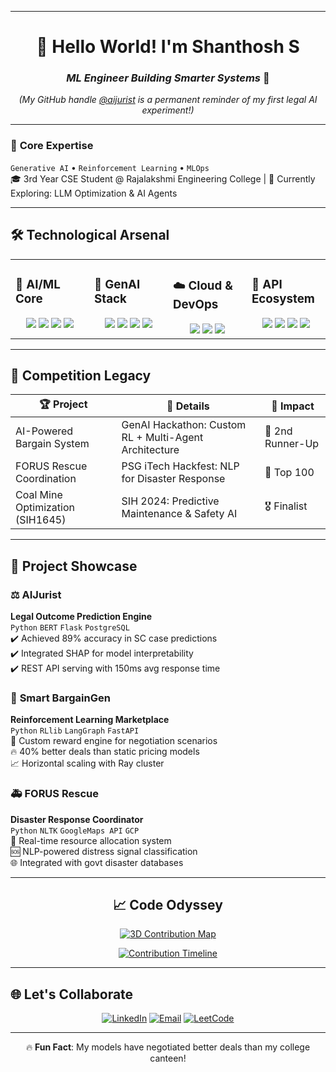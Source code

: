 
---
  
<div align="center">
  
# 👋 Hello World! I'm **Shanthosh S**  
### *ML Engineer Building Smarter Systems* 🧠  
*(My GitHub handle [@aijurist](https://github.com/aijurist) is a permanent reminder of my first legal AI experiment!)*  
  
</div>

---

### 🚀 **Core Expertise**
`Generative AI` • `Reinforcement Learning` • `MLOps`  
🎓 3rd Year CSE Student @ Rajalakshmi Engineering College | 🔭 Currently Exploring: LLM Optimization & AI Agents  

---

## 🛠️ **Technological Arsenal**

<table align="center">
  <tr>
    <td valign="top" width="25%">

### 🤖 **AI/ML Core**  
<div align="center">  
<img src="https://img.shields.io/badge/TensorFlow-FF6F00?logo=tensorflow&logoColor=white" />  
<img src="https://img.shields.io/badge/PyTorch-EE4C2C?logo=pytorch&logoColor=white" />  
<img src="https://img.shields.io/badge/Scikit_Learn-F7931E?logo=scikit-learn&logoColor=white" />  
<img src="https://img.shields.io/badge/OpenCV-5C3EE8?logo=opencv&logoColor=white" />  
</div>

</td>
    <td valign="top" width="25%">

### 🌟 **GenAI Stack**  
<div align="center">
<img src="https://img.shields.io/badge/LangChain-00ADD8?logo=langchain&logoColor=white" />  
<img src="https://img.shields.io/badge/HuggingFace-F8D866?logo=huggingface&logoColor=black" />  
<img src="https://img.shields.io/badge/RLlib-0085CA?logo=ray&logoColor=white" />  
<img src="https://img.shields.io/badge/Unsloth-1E1E1E?logo=supabase&logoColor=3FCF8E" />  
</div>

</td>
    <td valign="top" width="25%">

### ☁️ **Cloud & DevOps**  
<div align="center">
<img src="https://img.shields.io/badge/GCP-4285F4?logo=google-cloud&logoColor=white" />  
<img src="https://img.shields.io/badge/Docker-2496ED?logo=docker&logoColor=white" />  
<img src="https://img.shields.io/badge/CI/CD-FF6F00?logo=githubactions&logoColor=white" />  
</div>

</td>
    <td valign="top" width="25%">

### 🔌 **API Ecosystem**  
<div align="center">
<img src="https://img.shields.io/badge/FastAPI-009688?logo=fastapi&logoColor=white" />  
<img src="https://img.shields.io/badge/Flask-000000?logo=flask&logoColor=white" />  
<img src="https://img.shields.io/badge/Postman-FF6C37?logo=postman&logoColor=white" />  
<img src="https://img.shields.io/badge/UVicorn-499848?logo=unicorn&logoColor=white" />  
</div>

</td>
  </tr>
</table>

---

## 🏅 **Competition Legacy**
  
| 🏆 **Project**                          | 📌 **Details**                                  | 🎯 **Impact** |
|----------------------------------------|------------------------------------------------|--------------|
| AI-Powered Bargain System              | GenAI Hackathon: Custom RL + Multi-Agent Architecture | 🥉 2nd Runner-Up |
| FORUS Rescue Coordination              | PSG iTech Hackfest: NLP for Disaster Response  | 🏅 Top 100   |
| Coal Mine Optimization (SIH1645)       | SIH 2024: Predictive Maintenance & Safety AI   | 🎖️ Finalist |

---

## 🌟 **Project Showcase**

### ⚖️ **AIJurist**  
**Legal Outcome Prediction Engine**  
`Python` `BERT` `Flask` `PostgreSQL`  
✔️ Achieved 89% accuracy in SC case predictions  
✔️ Integrated SHAP for model interpretability  
✔️ REST API serving with 150ms avg response time

### 🤝 **Smart BargainGen**  
**Reinforcement Learning Marketplace**  
`Python` `RLlib` `LangGraph` `FastAPI`  
🎯 Custom reward engine for negotiation scenarios  
🔥 40% better deals than static pricing models  
📈 Horizontal scaling with Ray cluster

### 🚑 **FORUS Rescue**  
**Disaster Response Coordinator**  
`Python` `NLTK` `GoogleMaps API` `GCP`  
📍 Real-time resource allocation system  
🆘 NLP-powered distress signal classification  
🌐 Integrated with govt disaster databases

---

<div align="center">

## 📈 **Code Odyssey**

[![3D Contribution Map](https://github-readme-3d-git-profile.vercel.app/profile?username=aijurist&theme=chartreuse-dark)](https://github.com/aijurist)

[![Contribution Timeline](https://github-readme-stats.vercel.app/api/wakatime?username=aijurist&layout=compact&theme=radical&custom_title=Weekly+Development+Breakdown)](https://wakatime.com/@aijurist)

</div>

---

## 🌐 **Let's Collaborate**

<div align="center">

[![LinkedIn](https://img.shields.io/badge/Professional_Network-0A66C2?style=for-the-badge&logo=linkedin)](https://www.linkedin.com/in/shanthosh-s-3a1930257/)
[![Email](https://img.shields.io/badge/Official_Mail-EA4335?style=for-the-badge&logo=gmail)](mailto:shanthosh811@gmail.com)
[![LeetCode](https://img.shields.io/badge/Algorithmic_Profile-FFA116?style=for-the-badge&logo=leetcode)](https://leetcode.com/yourprofile)

</div>

---

<div align="center">
  
🔥 **Fun Fact**: My models have negotiated better deals than my college canteen!  

</div>